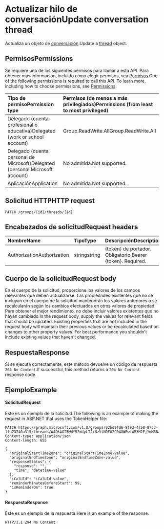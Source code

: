 # <a name="update-conversation-thread"></a><span data-ttu-id="e4e28-101">Actualizar hilo de conversación</span><span class="sxs-lookup"><span data-stu-id="e4e28-101">Update conversation thread</span></span>
<span data-ttu-id="e4e28-102">Actualiza un objeto de [conversación](../resources/conversationthread.md).</span><span class="sxs-lookup"><span data-stu-id="e4e28-102">Update a [thread](../resources/conversationthread.md) object.</span></span>

## <a name="permissions"></a><span data-ttu-id="e4e28-103">Permisos</span><span class="sxs-lookup"><span data-stu-id="e4e28-103">Permissions</span></span>
<span data-ttu-id="e4e28-p101">Se requiere uno de los siguientes permisos para llamar a esta API. Para obtener más información, incluido cómo elegir permisos, vea [Permisos](../../../concepts/permissions_reference.md).</span><span class="sxs-lookup"><span data-stu-id="e4e28-p101">One of the following permissions is required to call this API. To learn more, including how to choose permissions, see [Permissions](../../../concepts/permissions_reference.md).</span></span>

|<span data-ttu-id="e4e28-106">Tipo de permiso</span><span class="sxs-lookup"><span data-stu-id="e4e28-106">Permission type</span></span>      | <span data-ttu-id="e4e28-107">Permisos (de menos a más privilegiados)</span><span class="sxs-lookup"><span data-stu-id="e4e28-107">Permissions (from least to most privileged)</span></span>              |
|:--------------------|:---------------------------------------------------------|
|<span data-ttu-id="e4e28-108">Delegado (cuenta profesional o educativa)</span><span class="sxs-lookup"><span data-stu-id="e4e28-108">Delegated (work or school account)</span></span> | <span data-ttu-id="e4e28-109">Group.ReadWrite.All</span><span class="sxs-lookup"><span data-stu-id="e4e28-109">Group.ReadWrite.All</span></span>    |
|<span data-ttu-id="e4e28-110">Delegado (cuenta personal de Microsoft)</span><span class="sxs-lookup"><span data-stu-id="e4e28-110">Delegated (personal Microsoft account)</span></span> | <span data-ttu-id="e4e28-111">No admitida.</span><span class="sxs-lookup"><span data-stu-id="e4e28-111">Not supported.</span></span>    |
|<span data-ttu-id="e4e28-112">Aplicación</span><span class="sxs-lookup"><span data-stu-id="e4e28-112">Application</span></span> | <span data-ttu-id="e4e28-113">No admitida.</span><span class="sxs-lookup"><span data-stu-id="e4e28-113">Not supported.</span></span> |

## <a name="http-request"></a><span data-ttu-id="e4e28-114">Solicitud HTTP</span><span class="sxs-lookup"><span data-stu-id="e4e28-114">HTTP request</span></span>
<!-- { "blockType": "ignored" } -->
```http
PATCH /groups/{id}/threads/{id}
```

## <a name="request-headers"></a><span data-ttu-id="e4e28-115">Encabezados de solicitud</span><span class="sxs-lookup"><span data-stu-id="e4e28-115">Request headers</span></span>
| <span data-ttu-id="e4e28-116">Nombre</span><span class="sxs-lookup"><span data-stu-id="e4e28-116">Name</span></span>       | <span data-ttu-id="e4e28-117">Tipo</span><span class="sxs-lookup"><span data-stu-id="e4e28-117">Type</span></span> | <span data-ttu-id="e4e28-118">Descripción</span><span class="sxs-lookup"><span data-stu-id="e4e28-118">Description</span></span>|
|:-----------|:------|:----------|
| <span data-ttu-id="e4e28-119">Authorization</span><span class="sxs-lookup"><span data-stu-id="e4e28-119">Authorization</span></span>  | <span data-ttu-id="e4e28-120">string</span><span class="sxs-lookup"><span data-stu-id="e4e28-120">string</span></span>  | <span data-ttu-id="e4e28-p102">{token} de portador. Obligatorio.</span><span class="sxs-lookup"><span data-stu-id="e4e28-p102">Bearer {token}. Required.</span></span> |

## <a name="request-body"></a><span data-ttu-id="e4e28-123">Cuerpo de la solicitud</span><span class="sxs-lookup"><span data-stu-id="e4e28-123">Request body</span></span>
<span data-ttu-id="e4e28-p103">En el cuerpo de la solicitud, proporcione los valores de los campos relevantes que deben actualizarse. Las propiedades existentes que no se incluyan en el cuerpo de la solicitud mantendrán los valores anteriores o se recalcularán según los cambios efectuados en otros valores de propiedad. Para obtener el mejor rendimiento, no debe incluir valores existentes que no hayan cambiado.</span><span class="sxs-lookup"><span data-stu-id="e4e28-p103">In the request body, supply the values for relevant fields that should be updated. Existing properties that are not included in the request body will maintain their previous values or be recalculated based on changes to other property values. For best performance you shouldn't include existing values that haven't changed.</span></span>

## <a name="response"></a><span data-ttu-id="e4e28-127">Respuesta</span><span class="sxs-lookup"><span data-stu-id="e4e28-127">Response</span></span>
<span data-ttu-id="e4e28-128">Si se ejecuta correctamente, este método devuelve un código de respuesta `204 No Content`.</span><span class="sxs-lookup"><span data-stu-id="e4e28-128">If successful, this method returns a `204 No Content` response code.</span></span>

## <a name="example"></a><span data-ttu-id="e4e28-129">Ejemplo</span><span class="sxs-lookup"><span data-stu-id="e4e28-129">Example</span></span>
#### <a name="request"></a><span data-ttu-id="e4e28-130">Solicitud</span><span class="sxs-lookup"><span data-stu-id="e4e28-130">Request</span></span>
<span data-ttu-id="e4e28-131">Este es un ejemplo de la solicitud.</span><span class="sxs-lookup"><span data-stu-id="e4e28-131">The following is an example of making the request in ASP.NET that uses the TokenHelper file:</span></span>

<!-- {
  "blockType": "request",
  "name": "update_group_thread"
}-->
```http
PATCH https://graph.microsoft.com/v1.0/groups/02bd9fd6-8f93-4758-87c3-1fb73740a315/threads/AAQkAGI5MWY5ZmUyLTJiNzYtNDE0ZC04OWEwLWM3M2FjYmM3NzNlZgMkABAAG5c7eC4NYEynIoXsuxXB9RAAG5c7eC4NYEynIoXsuxXB9Q==
Content-type: application/json
Content-length: 655

{
  "originalStartTimeZone": "originalStartTimeZone-value",
  "originalEndTimeZone": "originalEndTimeZone-value",
  "responseStatus": {
    "response": "",
    "time": "datetime-value"
  },
  "iCalUId": "iCalUId-value",
  "reminderMinutesBeforeStart": 99,
  "isReminderOn": true
}
```

#### <a name="response"></a><span data-ttu-id="e4e28-132">Respuesta</span><span class="sxs-lookup"><span data-stu-id="e4e28-132">Response</span></span>
<span data-ttu-id="e4e28-133">Este es un ejemplo de la respuesta.</span><span class="sxs-lookup"><span data-stu-id="e4e28-133">Here is an example of the response.</span></span>

<!-- {
  "blockType": "response",
  "truncated": true
} -->
```http
HTTP/1.1 204 No Content
```

<!-- uuid: 8fcb5dbc-d5aa-4681-8e31-b001d5168d79
2015-10-25 14:57:30 UTC -->
<!-- {
  "type": "#page.annotation",
  "description": "Update group thread",
  "keywords": "",
  "section": "documentation",
  "tocPath": ""
}-->